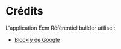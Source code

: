 
# Crédits

L'application Ecm Référentiel builder utilise : 

- [Blockly de Google](https://developers.google.com/blockly)

